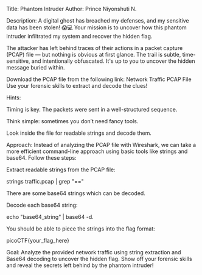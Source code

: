 Title: Phantom Intruder
Author: Prince Niyonshuti N.

Description:
A digital ghost has breached my defenses, and my sensitive data has been stolen! 😱💻
Your mission is to uncover how this phantom intruder infiltrated my system and recover the hidden flag.

The attacker has left behind traces of their actions in a packet capture (PCAP) file — but nothing is obvious at first glance. The trail is subtle, time-sensitive, and intentionally obfuscated. It's up to you to uncover the hidden message buried within.

Download the PCAP file from the following link: Network Traffic PCAP File
Use your forensic skills to extract and decode the clues!

Hints:

Timing is key. The packets were sent in a well-structured sequence.

Think simple: sometimes you don’t need fancy tools.

Look inside the file for readable strings and decode them.

Approach:
Instead of analyzing the PCAP file with Wireshark, we can take a more efficient command-line approach using basic tools like strings and base64. Follow these steps:

Extract readable strings from the PCAP file:


strings traffic.pcap | grep "=="

There are some base64 strings which can be decoded.

Decode each base64 string:


echo "base64_string" | base64 -d.

You should be able to piece the strings into the flag format:


picoCTF{your_flag_here}

Goal:
Analyze the provided network traffic using string extraction and Base64 decoding to uncover the hidden flag. Show off your forensic skills and reveal the secrets left behind by the phantom intruder!
